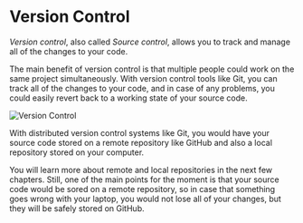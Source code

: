 # Version Control

*Version control*, also called *Source control*, allows you to track and manage all of the changes to your code.

The main benefit of version control is that multiple people could work on the same project simultaneously. With version control tools like Git, you can track all of the changes to your code, and in case of any problems, you could easily revert back to a working state of your source code.

![Version Control](https://user-images.githubusercontent.com/21223421/111696461-03056580-883d-11eb-82c4-7f8d926629e6.png)

With distributed version control systems like Git, you would have your source code stored on a remote repository like GitHub and also a local repository stored on your computer.

You will learn more about remote and local repositories in the next few chapters. Still, one of the main points for the moment is that your source code would be sored on a remote repository, so in case that something goes wrong with your laptop, you would not lose all of your changes, but they will be safely stored on GitHub.

